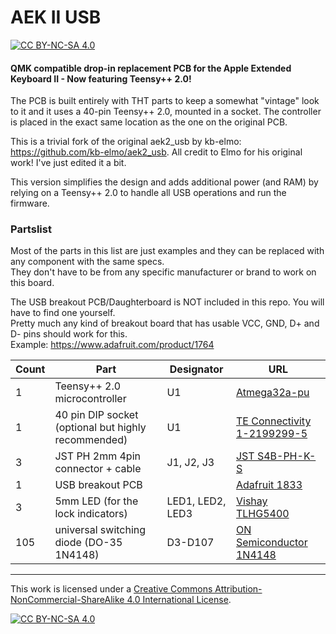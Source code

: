 # AEK II USB


[![CC BY-NC-SA 4.0][cc-by-nc-sa-shield]][cc-by-nc-sa]

#### QMK compatible drop-in replacement PCB for the Apple Extended Keyboard II - Now featuring Teensy++ 2.0!
The PCB is built entirely with THT parts to keep a somewhat "vintage" look to it and it uses a 40-pin Teensy++ 2.0, mounted in a socket.
The controller is placed in the exact same location as the one on the original PCB.

This is a trivial fork of the original aek2_usb by kb-elmo: https://github.com/kb-elmo/aek2_usb. All credit to Elmo for his original work! I've just edited it a bit.

This version simplifies the design and adds additional power (and RAM) by relying on a Teensy++ 2.0 to handle all USB operations and run the firmware.

### Partslist
Most of the parts in this list are just examples and they can be replaced with any component with the same specs.  
They don't have to be from any specific manufacturer or brand to work on this board.

The USB breakout PCB/Daughterboard is NOT included in this repo. You will have to find one yourself.  
Pretty much any kind of breakout board that has usable VCC, GND, D+ and D- pins should work for this.  
Example: https://www.adafruit.com/product/1764

|Count|Part|Designator|URL|
|-|-|-|-|
|1|Teensy++ 2.0 microcontroller|U1|[Atmega32a-pu](https://www.pjrc.com/store/teensypp.html)|
|1|40 pin DIP socket (optional but highly recommended)|U1|[TE Connectivity 1-2199299-5](https://octopart.com/1-2199299-5-te+connectivity-34963610)|
|3|JST PH 2mm 4pin connector + cable|J1, J2, J3|[JST S4B-PH-K-S](https://octopart.com/s4b-ph-k-s+%28lf%29%28sn%29-jst-5373077)|
|1|USB breakout PCB||[Adafruit 1833](https://octopart.com/1833-adafruit+industries-53099556)|
|3|5mm LED (for the lock indicators)|LED1, LED2, LED3|[Vishay TLHG5400](https://octopart.com/tlhg5400-vishay-39403037)|
|105|universal switching diode (DO-35 1N4148)|D3-D107|[ON Semiconductor 1N4148](https://octopart.com/1n4148-on+semiconductor-6807167)|

---
This work is licensed under a
[Creative Commons Attribution-NonCommercial-ShareAlike 4.0 International License][cc-by-nc-sa].

[![CC BY-NC-SA 4.0][cc-by-nc-sa-image]][cc-by-nc-sa]

[cc-by-nc-sa]: http://creativecommons.org/licenses/by-nc-sa/4.0/
[cc-by-nc-sa-image]: https://licensebuttons.net/l/by-nc-sa/4.0/88x31.png
[cc-by-nc-sa-shield]: https://img.shields.io/badge/License-CC%20BY--NC--SA%204.0-lightgrey.svg
